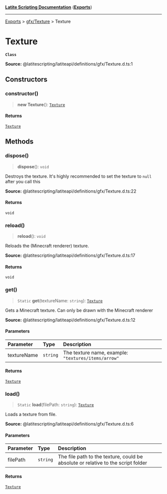 [**Latite Scripting Documentation**](../../README.md) ([**Exports**](../../exports.md))

---

[Exports](../../exports.md) > [gfx/Texture](../index.md) > Texture

# Texture

**`Class`**

**Source:** @latitescripting/latiteapi/definitions/gfx/Texture.d.ts:1

## Constructors

### constructor()

> **new Texture**(): [`Texture`](class.Texture.md)

#### Returns

[`Texture`](class.Texture.md)

## Methods

### dispose()

> **dispose**(): `void`

Destroys the texture. It's highly recommended to set the texture to `null` after you call this

**Source:** @latitescripting/latiteapi/definitions/gfx/Texture.d.ts:22

#### Returns

`void`

### reload()

> **reload**(): `void`

Reloads the (Minecraft renderer) texture.

**Source:** @latitescripting/latiteapi/definitions/gfx/Texture.d.ts:17

#### Returns

`void`

### get()

> `Static` **get**(textureName: `string`): [`Texture`](class.Texture.md)

Gets a Minecraft texture. Can only be drawn with the Minecraft renderer

**Source:** @latitescripting/latiteapi/definitions/gfx/Texture.d.ts:12

#### Parameters

| Parameter   | Type     | Description                                         |
| :---------- | :------- | :-------------------------------------------------- |
| textureName | `string` | The texture name, example: `"textures/items/arrow"` |

#### Returns

[`Texture`](class.Texture.md)

### load()

> `Static` **load**(filePath: `string`): [`Texture`](class.Texture.md)

Loads a texture from file.

**Source:** @latitescripting/latiteapi/definitions/gfx/Texture.d.ts:6

#### Parameters

| Parameter | Type     | Description                                                                      |
| :-------- | :------- | :------------------------------------------------------------------------------- |
| filePath  | `string` | The file path to the texture, could be absolute or relative to the script folder |

#### Returns

[`Texture`](class.Texture.md)
